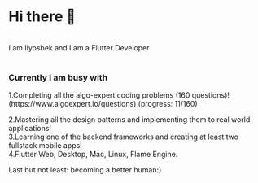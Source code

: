 
<h1>Hi there 👋</h1> </br>
I am Ilyosbek and I am a Flutter Developer</br></br>
<h3>Currently I am busy with</h3>
1.Completing all the algo-expert coding problems (160 questions)! (https://www.algoexpert.io/questions) (progress: 11/160) </br>

2.Mastering all the design patterns and implementing them to real world applications!</br>
3.Learning one of the backend frameworks and creating at least two fullstack mobile apps!</br>
4.Flutter Web, Desktop, Mac, Linux, Flame Engine.

Last but not least: becoming a better human:)





